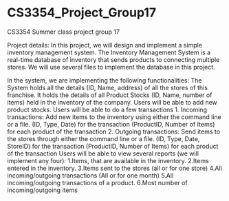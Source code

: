 # CS3354_Project_Group17
CS3354 Summer class project group 17

Project details: In this project, we will design and implement a simple inventory management system.
The Inventory Management System is a real-time database of inventory that sends products to connecting multiple stores. 
We will use several files to implement the database in this project.

 
In the system, we are implementing the following functionalities:
The System holds all the details (ID, Name, address) of all the stores of this franchise.
It holds the details of all Product Stocks (ID, Name, number of items) held in the inventory of the company.
Users will be able to add new product stocks.
Users will be able to do a few transactions 1. Incoming transactions: 
                                            Add new items to the inventory using either the command line or a file.
                                            (ID, Type, Date) for the transaction (ProductID, Number of Items) for each product of the transaction
                                            2. Outgoing transactions: Send items to the stores through either the command line or a file.
                                            (ID, Type, Date, StoreID) for the transaction
                                            (ProductID, Number of Items) for each product of the transaction
Users will be able to view several reports (we will implement any four):
           1.Items, that are available in the inventory.
           2.Items entered in the inventory.
           3.Items sent to the stores (all or for one store)
           4.All incoming/outgoing transactions (All or for one month)
           5.All incoming/outgoing transactions of a product.
           6.Most number of incoming/outgoing items
